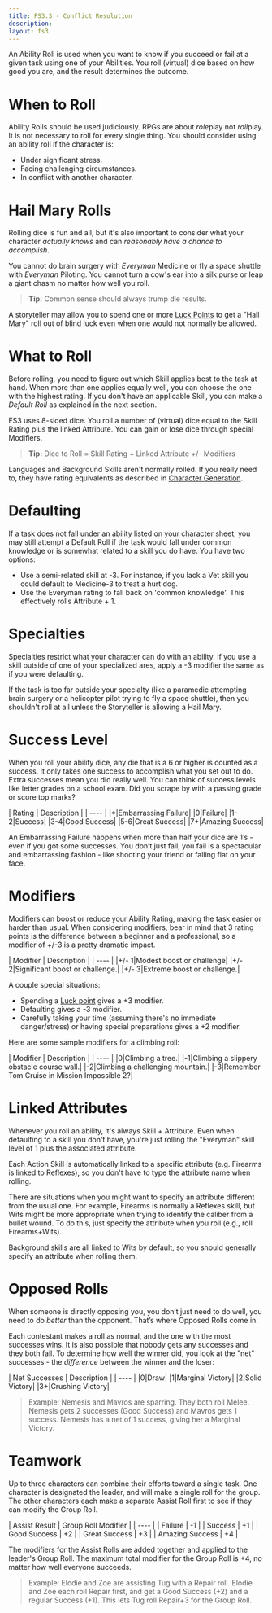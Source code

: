```yaml
---
title: FS3.3 - Conflict Resolution
description:
layout: fs3
---
```


An Ability Roll is used when you want to know if you succeed or fail at a given task using one of your Abilities.   You roll (virtual) dice based on how good you are, and the result determines the outcome.

<a name="when-to-roll"/>

# When to Roll

Ability Rolls should be used judiciously. RPGs are about *role*play not *roll*play.  It is not necessary to roll for every single thing.  You should consider using an ability roll if the character is: 

* Under significant stress.
* Facing challenging circumstances.
* In conflict with another character.


<a name="hail-mary"/>

# Hail Mary Rolls

Rolling dice is fun and all, but it's also important to consider what your character *actually knows* and can *reasonably have a chance to accomplish*.  

You cannot do brain surgery with *Everyman* Medicine or fly a space shuttle with *Everyman* Piloting.  You cannot turn a cow's ear into a silk purse or leap a giant chasm no matter how well you roll.

> <i class="fa fa-cubes" aria-hidden="true"></i> **Tip:** Common sense should always trump die results.

A storyteller may allow you to spend one or more [Luck Points](/fs3/fs3-3/luck.html) to get a "Hail Mary" roll out of blind luck even when one would not normally be allowed.

<a name="what-to-roll"/>

# What to Roll

Before rolling, you need to figure out which Skill applies best to the task at hand.  When more than one applies equally well, you can choose the one with the highest rating.  If you don't have an applicable Skill, you can make a *Default Roll* as explained in the next section.

FS3 uses 8-sided dice.  You roll a number of (virtual) dice equal to the Skill Rating plus the linked Attribute.  You can gain or lose dice through special Modifiers.   

> <i class="fa fa-cubes" aria-hidden="true"></i> **Tip:** Dice to Roll = Skill Rating + Linked Attribute +/- Modifiers

Languages and Background Skills aren't normally rolled.  If you really need to, they have rating equivalents as described in [Character Generation](/fs3/fs3-3/chargen.html).

<a name="defaulting"/>

# Defaulting

If a task does not fall under an ability listed on your character sheet, you may still attempt a Default Roll if the task would fall under common knowledge or is somewhat related to a skill you do have.  You have two options:

* Use a semi-related skill at -3.  For instance, if you lack a Vet skill you could default to Medicine-3 to treat a hurt dog.
* Use the Everyman rating to fall back on 'common knowledge'.  This effectively rolls Attribute + 1.

<a name="specialties"/>

# Specialties

Specialties restrict what your character can do with an ability.  If you use a skill outside of one of your specialized ares, apply a -3 modifier the same as if you were defaulting.  

If the task is too far outside your specialty (like a paramedic attempting brain surgery or a helicopter pilot trying to fly a space shuttle), then you shouldn't roll at all unless the Storyteller is allowing a Hail Mary.

<a name="success-level"/>

# Success Level

When you roll your ability dice, any die that is a 6 or higher is counted as a success.   It only takes one success to accomplish what you set out to do.  Extra successes mean you did really well.   You can think of success levels like letter grades on a school exam.  Did you scrape by with a passing grade or score top marks?

| Rating | Description |
| ---- |
|*|Embarrassing Failure|
|0|Failure|
|1-2|Success|
|3-4|Good Success|
|5-6|Great Success|
|7+|Amazing Success|

An Embarrassing Failure happens when more than half your dice are 1’s - even if you got some successes.   You don’t just fail, you fail is a spectacular and embarrassing fashion - like shooting your friend or falling flat on your face.

<a name="modifiers"/>

# Modifiers

Modifiers can boost or reduce your Ability Rating, making the task easier or harder than usual.  When considering modifiers, bear in mind that 3 rating points is the difference between a beginner and a professional, so a modifier of +/-3 is a pretty dramatic impact.

| Modifier | Description |
| ---- |
|+/- 1|Modest boost or challenge|
|+/- 2|Significant boost or challenge.|
|+/- 3|Extreme boost or challenge.|

A couple special situations:

* Spending a [Luck point](/fs3/fs3-3/luck.html) gives a +3 modifier.
* Defaulting gives a -3 modifier.
* Carefully taking your time (assuming there's no immediate danger/stress) or having special preparations gives a +2 modifier.

Here are some sample modifiers for a climbing roll:

| Modifier | Description |
| ---- |
|0|Climbing a tree.|
|-1|Climbing a slippery obstacle course wall.|
|-2|Climbing a challenging mountain.|
|-3|Remember Tom Cruise in Mission Impossible 2?|

<a name="linked-attributes"/>

# Linked Attributes

Whenever you roll an ability, it's always Skill + Attribute.  Even when defaulting to a skill you don't have, you're just rolling the "Everyman" skill level of 1 plus the associated attribute.

Each Action Skill is automatically linked to a specific attribute (e.g. Firearms is linked to Reflexes), so you don't have to type the attribute name when rolling.

There are situations when you might want to specify an attribute different from the usual one.  For example, Firearms is normally a Reflexes skill, but Wits might be more appropriate when trying to identify the caliber from a bullet wound.  To do this, just specify the attribute when you roll (e.g., roll Firearms+Wits).

Background skills are all linked to Wits by default, so you should generally specify an attribute when rolling them.

<a name="opposed-rolls"/>

# Opposed Rolls

When someone is directly opposing you, you don’t just need to do well, you need to do *better* than the opponent.  That’s where Opposed Rolls come in.

Each contestant makes a roll as normal, and the one with the most successes wins.   It is also possible that nobody gets any successes and they both fail.  To determine how well the winner did, you look at the "net" successes - the *difference* between the winner and the loser:

| Net Successes | Description |
| ---- |
|0|Draw|
|1|Marginal Victory|
|2|Solid Victory|
|3+|Crushing Victory|

> Example: Nemesis and Mavros are sparring.  They both roll Melee.  Nemesis gets 2 successes (Good Success) and Mavros gets 1 success.  Nemesis has a net of 1 success, giving her a Marginal Victory.

<a name="teamwork"/>

# Teamwork

Up to three characters can combine their efforts toward a single task.   One character is designated the leader, and will make a single roll for the group.  The other characters each make a separate Assist Roll first to see if they can modify the Group Roll.

| Assist Result | Group Roll Modifier |
| ---- |
| Failure | -1  |
| Success | +1  |
| Good Success | +2  |
| Great Success | +3  |
| Amazing Success | +4  |

The modifiers for the Assist Rolls are added together and applied to the leader's Group Roll.  The maximum total modifier for the Group Roll is +4, no matter how well everyone succeeds.

> Example: Elodie and Zoe are assisting Tug with a Repair roll. Elodie and Zoe each roll Repair first, and get a Good Success (+2) and a regular Success (+1).  This lets Tug roll Repair+3 for the Group Roll.


